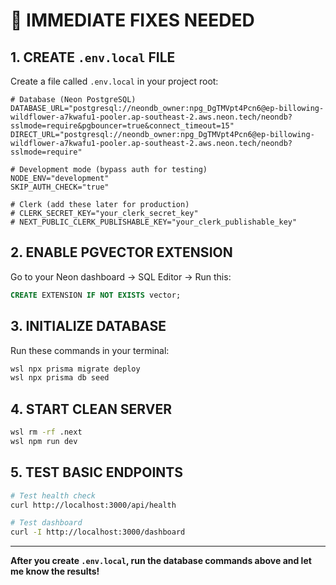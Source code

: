 # 🚨 **IMMEDIATE FIXES NEEDED**

## **1. CREATE `.env.local` FILE**

Create a file called `.env.local` in your project root:

```env
# Database (Neon PostgreSQL)
DATABASE_URL="postgresql://neondb_owner:npg_DgTMVpt4Pcn6@ep-billowing-wildflower-a7kwafu1-pooler.ap-southeast-2.aws.neon.tech/neondb?sslmode=require&pgbouncer=true&connect_timeout=15"
DIRECT_URL="postgresql://neondb_owner:npg_DgTMVpt4Pcn6@ep-billowing-wildflower-a7kwafu1-pooler.ap-southeast-2.aws.neon.tech/neondb?sslmode=require"

# Development mode (bypass auth for testing)
NODE_ENV="development"
SKIP_AUTH_CHECK="true"

# Clerk (add these later for production)
# CLERK_SECRET_KEY="your_clerk_secret_key"
# NEXT_PUBLIC_CLERK_PUBLISHABLE_KEY="your_clerk_publishable_key"
```

## **2. ENABLE PGVECTOR EXTENSION**

Go to your Neon dashboard → SQL Editor → Run this:
```sql
CREATE EXTENSION IF NOT EXISTS vector;
```

## **3. INITIALIZE DATABASE**

Run these commands in your terminal:
```bash
wsl npx prisma migrate deploy
wsl npx prisma db seed
```

## **4. START CLEAN SERVER**

```bash
wsl rm -rf .next
wsl npm run dev
```

## **5. TEST BASIC ENDPOINTS**

```bash
# Test health check
curl http://localhost:3000/api/health

# Test dashboard
curl -I http://localhost:3000/dashboard
```

---

**After you create `.env.local`, run the database commands above and let me know the results!** 